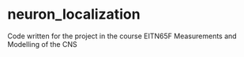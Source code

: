# neuron_localization
Code written for the project in the course EITN65F Measurements and Modelling  of the CNS
